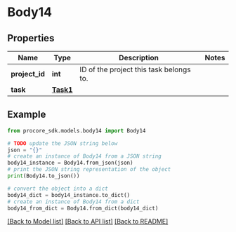 # Body14


## Properties

Name | Type | Description | Notes
------------ | ------------- | ------------- | -------------
**project_id** | **int** | ID of the project this task belongs to. | 
**task** | [**Task1**](Task1.md) |  | 

## Example

```python
from procore_sdk.models.body14 import Body14

# TODO update the JSON string below
json = "{}"
# create an instance of Body14 from a JSON string
body14_instance = Body14.from_json(json)
# print the JSON string representation of the object
print(Body14.to_json())

# convert the object into a dict
body14_dict = body14_instance.to_dict()
# create an instance of Body14 from a dict
body14_from_dict = Body14.from_dict(body14_dict)
```
[[Back to Model list]](../README.md#documentation-for-models) [[Back to API list]](../README.md#documentation-for-api-endpoints) [[Back to README]](../README.md)


